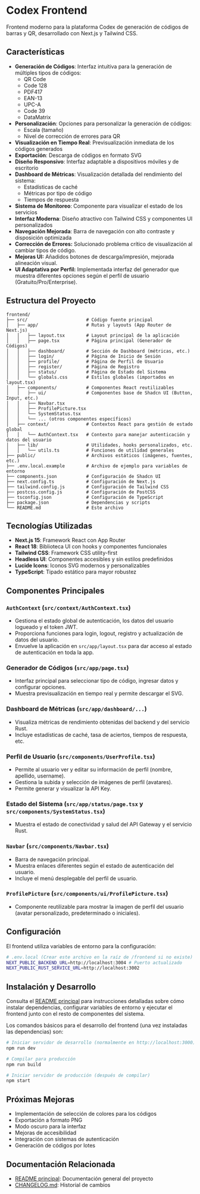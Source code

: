 # Codex Frontend

Frontend moderno para la plataforma Codex de generación de códigos de barras y QR, desarrollado con Next.js y Tailwind CSS.

## Características

- **Generación de Códigos**: Interfaz intuitiva para la generación de múltiples tipos de códigos:
  - QR Code
  - Code 128
  - PDF417
  - EAN-13
  - UPC-A
  - Code 39
  - DataMatrix
- **Personalización**: Opciones para personalizar la generación de códigos:
  - Escala (tamaño)
  - Nivel de corrección de errores para QR
- **Visualización en Tiempo Real**: Previsualización inmediata de los códigos generados
- **Exportación**: Descarga de códigos en formato SVG
- **Diseño Responsivo**: Interfaz adaptable a dispositivos móviles y de escritorio
- **Dashboard de Métricas**: Visualización detallada del rendimiento del sistema:
  - Estadísticas de caché
  - Métricas por tipo de código
  - Tiempos de respuesta
- **Sistema de Monitoreo**: Componente para visualizar el estado de los servicios
- **Interfaz Moderna**: Diseño atractivo con Tailwind CSS y componentes UI personalizados
- **Navegación Mejorada**: Barra de navegación con alto contraste y disposición optimizada
- **Corrección de Errores:** Solucionado problema crítico de visualización al cambiar tipos de código.
- **Mejoras UI:** Añadidos botones de descarga/impresión, mejorada alineación visual.
- **UI Adaptativa por Perfil:** Implementada interfaz del generador que muestra diferentes opciones según el perfil de usuario (Gratuito/Pro/Enterprise).

## Estructura del Proyecto

```
frontend/
├── src/                      # Código fuente principal
│   ├── app/                  # Rutas y layouts (App Router de Next.js)
│   │   ├── layout.tsx        # Layout principal de la aplicación
│   │   ├── page.tsx          # Página principal (Generador de Códigos)
│   │   ├── dashboard/        # Sección de Dashboard (métricas, etc.)
│   │   ├── login/            # Página de Inicio de Sesión
│   │   ├── profile/          # Página de Perfil de Usuario
│   │   ├── register/         # Página de Registro
│   │   ├── status/           # Página de Estado del Sistema
│   │   └── globals.css       # Estilos globales (importados en layout.tsx)
│   ├── components/           # Componentes React reutilizables
│   │   ├── ui/               # Componentes base de Shadcn UI (Button, Input, etc.)
│   │   ├── Navbar.tsx
│   │   ├── ProfilePicture.tsx
│   │   └── SystemStatus.tsx
│   │   └── ... (otros componentes específicos)
│   ├── context/              # Contextos React para gestión de estado global
│   │   └── AuthContext.tsx   # Contexto para manejar autenticación y datos del usuario
│   ├── lib/                  # Utilidades, hooks personalizados, etc.
│   │   └── utils.ts          # Funciones de utilidad generales
├── public/                   # Archivos estáticos (imágenes, fuentes, etc.)
├── .env.local.example        # Archivo de ejemplo para variables de entorno
├── components.json           # Configuración de Shadcn UI
├── next.config.ts            # Configuración de Next.js
├── tailwind.config.js        # Configuración de Tailwind CSS
├── postcss.config.js         # Configuración de PostCSS
├── tsconfig.json             # Configuración de TypeScript
├── package.json              # Dependencias y scripts
└── README.md                 # Este archivo
```

## Tecnologías Utilizadas

- **Next.js 15**: Framework React con App Router
- **React 18**: Biblioteca UI con hooks y componentes funcionales
- **Tailwind CSS**: Framework CSS utility-first
- **Headless UI**: Componentes accesibles y sin estilos predefinidos
- **Lucide Icons**: Iconos SVG modernos y personalizables
- **TypeScript**: Tipado estático para mayor robustez

## Componentes Principales

### `AuthContext` (`src/context/AuthContext.tsx`)

- Gestiona el estado global de autenticación, los datos del usuario logueado y el token JWT.
- Proporciona funciones para login, logout, registro y actualización de datos del usuario.
- Envuelve la aplicación en `src/app/layout.tsx` para dar acceso al estado de autenticación en toda la app.

### Generador de Códigos (`src/app/page.tsx`)

- Interfaz principal para seleccionar tipo de código, ingresar datos y configurar opciones.
- Muestra previsualización en tiempo real y permite descargar el SVG.

### Dashboard de Métricas (`src/app/dashboard/...`)

- Visualiza métricas de rendimiento obtenidas del backend y del servicio Rust.
- Incluye estadísticas de caché, tasa de aciertos, tiempos de respuesta, etc.

### Perfil de Usuario (`src/components/UserProfile.tsx`)

- Permite al usuario ver y editar su información de perfil (nombre, apellido, username).
- Gestiona la subida y selección de imágenes de perfil (avatares).
- Permite generar y visualizar la API Key.

### Estado del Sistema (`src/app/status/page.tsx` y `src/components/SystemStatus.tsx`)

- Muestra el estado de conectividad y salud del API Gateway y el servicio Rust.

### `Navbar` (`src/components/Navbar.tsx`)

- Barra de navegación principal.
- Muestra enlaces diferentes según el estado de autenticación del usuario.
- Incluye el menú desplegable del perfil de usuario.

### `ProfilePicture` (`src/components/ui/ProfilePicture.tsx`)

- Componente reutilizable para mostrar la imagen de perfil del usuario (avatar personalizado, predeterminado o iniciales).

## Configuración

El frontend utiliza variables de entorno para la configuración:

```bash
# .env.local (Crear este archivo en la raíz de /frontend si no existe)
NEXT_PUBLIC_BACKEND_URL=http://localhost:3004 # Puerto actualizado
NEXT_PUBLIC_RUST_SERVICE_URL=http://localhost:3002
```

## Instalación y Desarrollo

Consulta el [README principal](../README.md) para instrucciones detalladas sobre cómo instalar dependencias, configurar variables de entorno y ejecutar el frontend junto con el resto de componentes del sistema.

Los comandos básicos para el desarrollo del frontend (una vez instaladas las dependencias) son:

```bash
# Iniciar servidor de desarrollo (normalmente en http://localhost:3000)
npm run dev

# Compilar para producción
npm run build

# Iniciar servidor de producción (después de compilar)
npm start
```

## Próximas Mejoras

- Implementación de selección de colores para los códigos
- Exportación a formato PNG
- Modo oscuro para la interfaz
- Mejoras de accesibilidad
- Integración con sistemas de autenticación
- Generación de códigos por lotes

## Documentación Relacionada

- [README principal](../README.md): Documentación general del proyecto
- [CHANGELOG.md](../CHANGELOG.md): Historial de cambios
